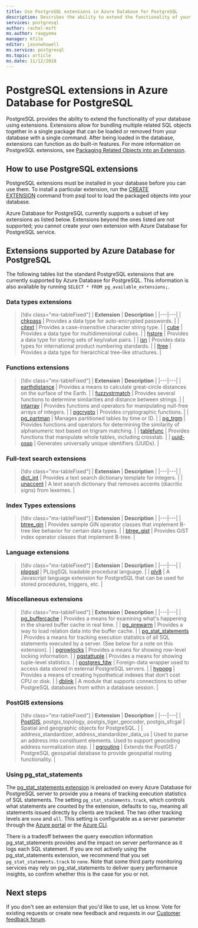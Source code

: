 ```yaml
---
title: Use PostgreSQL extensions in Azure Database for PostgreSQL
description: Describes the ability to extend the functionality of your database using extensions in Azure Database for PostgreSQL.
services: postgresql
author: rachel-msft
ms.author: raagyema
manager: kfile
editor: jasonwhowell
ms.service: postgresql
ms.topic: article
ms.date: 11/12/2018
---
```

# PostgreSQL extensions in Azure Database for PostgreSQL
PostgreSQL provides the ability to extend the functionality of your database using extensions. Extensions allow for bundling multiple related SQL objects together in a single package that can be loaded or removed from your database with a single command. After being loaded in the database, extensions can function as do built-in features. For more information on PostgreSQL extensions, see [Packaging Related Objects into an Extension](https://www.postgresql.org/docs/9.6/static/extend-extensions.html).

## How to use PostgreSQL extensions
PostgreSQL extensions must be installed in your database before you can use them. To install a particular extension, run the [CREATE EXTENSION](https://www.postgresql.org/docs/9.6/static/sql-createextension.html) command from psql tool to load the packaged objects into your database.

Azure Database for PostgreSQL currently supports a subset of key extensions as listed below. Extensions beyond the ones listed are not supported; you cannot create your own extension with Azure Database for PostgreSQL service.

## Extensions supported by Azure Database for PostgreSQL
The following tables list the standard PostgreSQL extensions that are currently supported by Azure Database for PostgreSQL. This information is also available by running `SELECT * FROM pg_available_extensions;`.

### Data types extensions

> [!div class="mx-tableFixed"]
| **Extension** | **Description** |
|---|---|
| [chkpass](https://www.postgresql.org/docs/9.6/static/chkpass.html) | Provides a data type for auto-encrypted passwords. |
| [citext](https://www.postgresql.org/docs/9.6/static/citext.html) | Provides a case-insensitive character string type. |
| [cube](https://www.postgresql.org/docs/9.6/static/cube.html) | Provides a data type for multidimensional cubes. |
| [hstore](https://www.postgresql.org/docs/9.6/static/hstore.html) | Provides a data type for storing sets of key/value pairs. |
| [isn](https://www.postgresql.org/docs/9.6/static/isn.html) | Provides data types for international product numbering standards. |
| [ltree](https://www.postgresql.org/docs/9.6/static/ltree.html) | Provides a data type for hierarchical tree-like structures. |

### Functions extensions

> [!div class="mx-tableFixed"]
| **Extension** | **Description** |
|---|---|
| [earthdistance](https://www.postgresql.org/docs/9.6/static/earthdistance.html) | Provides a means to calculate great-circle distances on the surface of the Earth. |
| [fuzzystrmatch](https://www.postgresql.org/docs/9.6/static/fuzzystrmatch.html) | Provides several functions to determine similarities and distance between strings. |
| [intarray](https://www.postgresql.org/docs/9.6/static/intarray.html) | Provides functions and operators for manipulating null-free arrays of integers. |
| [pgcrypto](https://www.postgresql.org/docs/9.6/static/pgcrypto.html) | Provides cryptographic functions. |
| [pg\_partman](https://pgxn.org/dist/pg_partman/doc/pg_partman.html) | Manages partitioned tables by time or ID. |
| [pg\_trgm](https://www.postgresql.org/docs/9.6/static/pgtrgm.html) | Provides functions and operators for determining the similarity of alphanumeric text based on trigram matching. |
| [tablefunc](https://www.postgresql.org/docs/9.6/static/tablefunc.html) | Provides functions that manipulate whole tables, including crosstab. |
| [uuid-ossp](https://www.postgresql.org/docs/9.6/static/uuid-ossp.html) | Generates universally unique identifiers (UUIDs). |

### Full-text search extensions

> [!div class="mx-tableFixed"]
| **Extension** | **Description** |
|---|---|
| [dict\_int](https://www.postgresql.org/docs/9.6/static/dict-int.html) | Provides a text search dictionary template for integers. |
| [unaccent](https://www.postgresql.org/docs/9.6/static/unaccent.html) | A text search dictionary that removes accents (diacritic signs) from lexemes. |

### Index Types extensions

> [!div class="mx-tableFixed"]
| **Extension** | **Description** |
|---|---|
| [btree\_gin](https://www.postgresql.org/docs/9.6/static/btree-gin.html) | Provides sample GIN operator classes that implement B-tree like behavior for certain data types. |
| [btree\_gist](https://www.postgresql.org/docs/9.6/static/btree-gist.html) | Provides GiST index operator classes that implement B-tree. |

### Language extensions

> [!div class="mx-tableFixed"]
| **Extension** | **Description** |
|---|---|
| [plpgsql](https://www.postgresql.org/docs/9.6/static/plpgsql.html) | PL/pgSQL loadable procedural language. |
| [plv8](https://plv8.github.io/) | A Javascript language extension for PostgreSQL that can be used for stored procedures, triggers, etc. |

### Miscellaneous extensions

> [!div class="mx-tableFixed"]
| **Extension** | **Description** |
|---|---|
| [pg\_buffercache](https://www.postgresql.org/docs/9.6/static/pgbuffercache.html) | Provides a means for examining what's happening in the shared buffer cache in real time. |
| [pg\_prewarm](https://www.postgresql.org/docs/9.6/static/pgprewarm.html) | Provides a way to load relation data into the buffer cache. |
| [pg\_stat\_statements](https://www.postgresql.org/docs/9.6/static/pgstatstatements.html) | Provides a means for tracking execution statistics of all SQL statements executed by a server. (See below for a note on this extension). |
| [pgrowlocks](https://www.postgresql.org/docs/9.6/static/pgrowlocks.html) | Provides a means for showing row-level locking information. |
| [pgstattuple](https://www.postgresql.org/docs/9.6/static/pgstattuple.html) | Provides a means for showing tuple-level statistics. |
| [postgres\_fdw](https://www.postgresql.org/docs/9.6/static/postgres-fdw.html) | Foreign-data wrapper used to access data stored in external PostgreSQL servers. |
| [hypopg](https://hypopg.readthedocs.io/en/latest/) | Provides a means of creating hypothetical indexes that don't cost CPU or disk. |
| [dblink](https://www.postgresql.org/docs/current/dblink.html) | A module that supports connections to other PostgreSQL databases from within a database session. |


### PostGIS extensions

> [!div class="mx-tableFixed"]
| **Extension** | **Description** |
|---|---|
| [PostGIS](http://www.postgis.net/), postgis\_topology, postgis\_tiger\_geocoder, postgis\_sfcgal | Spatial and geographic objects for PostgreSQL. |
| address\_standardizer, address\_standardizer\_data\_us | Used to parse an address into constituent elements. Used to support geocoding address normalization step. |
| [pgrouting](https://pgrouting.org/) | Extends the PostGIS / PostgreSQL geospatial database to provide geospatial routing functionality. |


### Using pg_stat_statements
The [pg\_stat\_statements extension](https://www.postgresql.org/docs/9.6/static/pgstatstatements.html) is preloaded on every Azure Database for PostgreSQL server to provide you a means of tracking execution statistics of SQL statements.
The setting `pg_stat_statements.track`, which controls what statements are counted by the extension, defaults to `top`, meaning all statements issued directly by clients are tracked. The two other tracking levels are `none` and `all`. This setting is configurable as a server parameter through the [Azure portal](https://docs.microsoft.com/azure/postgresql/howto-configure-server-parameters-using-portal) or the [Azure CLI](https://docs.microsoft.com/azure/postgresql/howto-configure-server-parameters-using-cli).

There is a tradeoff between the query execution information pg_stat_statements provides and the impact on server performance as it logs each SQL statement. If you are not actively using the pg_stat_statements extension, we recommend that you set `pg_stat_statements.track` to `none`. Note that some third party monitoring services may rely on pg_stat_statements to deliver query performance insights, so confirm whether this is the case for you or not.


## Next steps
If you don't see an extension that you'd like to use, let us know. Vote for existing requests or create new feedback and requests in our [Customer feedback forum](https://feedback.azure.com/forums/597976-azure-database-for-postgresql).

